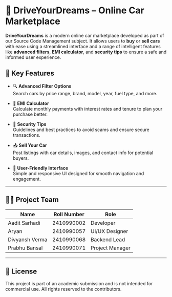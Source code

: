 # 🚗 DriveYourDreams – Online Car Marketplace

**DriveYourDreams** is a modern online car marketplace developed as part of our Source Code Management subject. It allows users to **buy** or **sell cars** with ease using a streamlined interface and a range of intelligent features like **advanced filters**, **EMI calculator**, and **security tips** to ensure a safe and informed user experience.

## 🌟 Key Features

- 🔍 **Advanced Filter Options**  
  Search cars by price range, brand, model, year, fuel type, and more.

- 🧮 **EMI Calculator**  
  Calculate monthly payments with interest rates and tenure to plan your purchase better.

- 🔐 **Security Tips**  
  Guidelines and best practices to avoid scams and ensure secure transactions.

- 📤 **Sell Your Car**  
  Post listings with car details, images, and contact info for potential buyers.

- 💬 **User-Friendly Interface**  
  Simple and responsive UI designed for smooth navigation and engagement.

---

## 👨‍💻 Project Team

| Name            | Roll Number   | Role           |
|-----------------|---------------|----------------|
| Aadit Sarhadi   | 2410990002    | Developer      |
| Aryan           | 2410990057    | UI/UX Designer |
| Divyansh Verma  | 2410990068    | Backend Lead   |
| Prabhu Bansal   | 2410990071    | Project Manager|

---


## 📜 License

This project is part of an academic submission and is not intended for commercial use. All rights reserved to the contributors.

